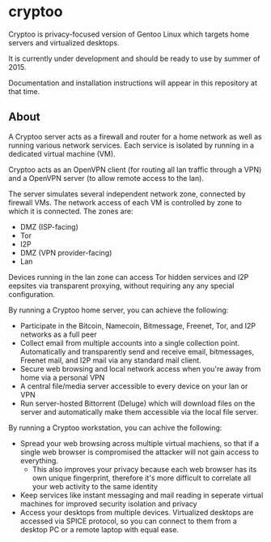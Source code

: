 # cryptoo

Cryptoo is privacy-focused version of Gentoo Linux which targets home servers and virtualized desktops.

It is currently under development and should be ready to use by summer of 2015.

Documentation and installation instructions will appear in this repository at that time.

## About

A Cryptoo server acts as a firewall and router for a home network as well as running various network services. Each service is isolated by running in a dedicated virtual machine (VM).

Cryptoo acts as an OpenVPN client (for routing all lan traffic through a VPN) and a OpenVPN server (to allow remote access to the lan). 

The server simulates several independent network zone, connected by firewall VMs. The network access of each VM is controlled by zone to which it is connected. The zones are:

  * DMZ (ISP-facing)
  * Tor
  * I2P
  * DMZ (VPN provider-facing)
  * Lan
  
  Devices running in the lan zone can access Tor hidden services and I2P eepsites via transparent proxying, without requiring any any special configuration.

By running a Cryptoo home server, you can achieve the following:

* Participate in the Bitcoin, Namecoin, Bitmessage, Freenet, Tor, and I2P networks as a full peer
* Collect email from multiple accounts into a single collection point. Automatically and transparently send and receive email, bitmessages, Freenet mail, and I2P mail via any standard mail client.
* Secure web browsing and local network access when you're away from home via a personal VPN
* A central file/media server accessible to every device on your lan or VPN
* Run server-hosted Bittorrent (Deluge) which will download files on the server and automatically make them accessible via the local file server.

By running a Cryptoo workstation, you can achive the following:

* Spread your web browsing across multiple virtual machiens, so that if a single web browser is compromised the attacker will not gain access to everything.
  * This also improves your privacy because each web browser has its own unique fingerprint, therefore it's more difficult to correlate all your web activity to the same identity
* Keep services like instant messaging and mail reading in seperate virtual machines for improved security isolation and privacy
* Access your desktops from multiple devices. Virtualized desktops are accessed via SPICE protocol, so you can connect to them from a desktop PC or a remote laptop with equal ease.
